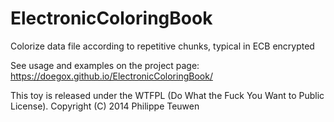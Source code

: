 ElectronicColoringBook
======================

Colorize data file according to repetitive chunks, typical in ECB encrypted

See usage and examples on the project page:
https://doegox.github.io/ElectronicColoringBook/

This toy is released under the WTFPL (Do What the Fuck You Want to Public License).
Copyright (C) 2014 Philippe Teuwen <phil teuwen org>
